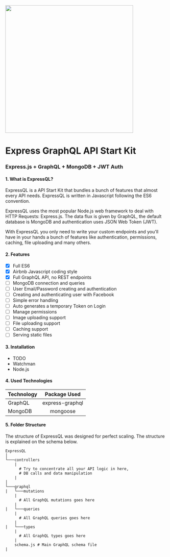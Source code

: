 <img src="http://i.imgur.com/KXbWZTA.png" width="400">

# Express GraphQL API Start Kit
### Express.js + GraphQL + MongoDB + JWT Auth


#### 1. What is ExpressQL?
ExpressQL is a API Start Kit that bundles a bunch of features that almost every API needs. ExpressQL is written in Javascript following the ES6 convention.

ExpressQL uses the most popular Node.js web framework to deal with HTTP Requests: Express.js. The data flux is given by GraphQL, the default database is MongoDB and authentication uses JSON Web Token (JWT).

With ExpressQL you only need to write your custom endpoints and you'll have in your hands a bunch of features like authentication, permissions, caching, file uploading and many others.

#### 2. Features
- [x] Full ES6
- [x] Airbnb Javascript coding style
- [x] Full GraphQL API, no REST endpoints
- [ ] MongoDB connection and queries
- [ ] User Email/Password creating and authentication
- [ ] Creating and authenticating user with Facebook
- [ ] Simple error handling
- [ ] Auto generates a temporary Token on Login
- [ ] Manage permissions
- [ ] Image uploading support
- [ ] File uploading support
- [ ] Caching support
- [ ] Serving static files

#### 3. Installation

* TODO
* Watchman
* Node.js

#### 4. Used Technologies
| Technology | Package Used    |
|------------|:---------------:|
| GraphQL    | express-graphql |
| MongoDB    | mongoose        |

#### 5. Folder Structure

The structure of ExpressQL was designed for perfect scaling. The structure is explained on the schema below.

```
ExpressQL
│
└───controllers
    |
      # Try to concentrate all your API logic in here,
      # DB calls and data manipulation
    |
│   
└───graphql
|   └───mutations
    |
      # All GraphQL mutations goes here
    |
|   └───queries
    |
      # All GraphQL queries goes here
    |
|   └───types
    |
      # All GraphQL types goes here
    |
    schema.js # Main GraphQL schema file
|
```
